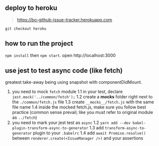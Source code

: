 ## deploy to heroku
> https://bo-github-issue-tracker.herokuapp.com

`git checkout heroku`



## how to run the project
`npm install` then `npm start`. open http://localhost:3000 

## use jest to test async code (like fetch)
greatest take-away being using snapshot with componentDidMount.
1. you need to mock `fetch` module
   1.1 in your test, declare `jest.mock('../common/fetch');`
   1.2 create a __mocks__ folder right next to the `./common/fetch.js` file
   1.3 create `__mocks__/fetch.js` with the same file name
   1.4 inside the mocked fetch.js, make sure you follow best practice (common sense prevail; like you must refer to original module as `../fetch`)
2. you need to mark your jest test as `async`
   1.2 `yarn add --dev babel-plugin-transform-async-to-generator`
   1.3 add `transform-async-to-generator` plugin to your `.babelrc`
   1.4 add `await Promise.resolve()` between `renderer.create(<IssueManager />)` and your assertions
